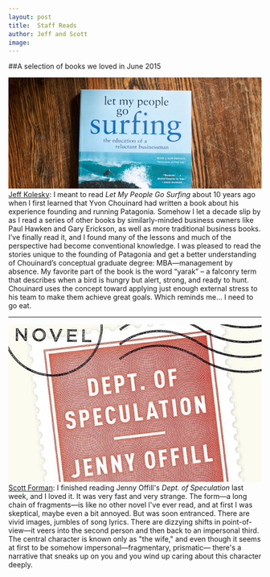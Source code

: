 ```yaml
---
layout: post
title:  Staff Reads
author: Jeff and Scott
image:
---
```


##A selection of books we loved in June 2015

![Picture of Let My People Go Surfing](/img/blog/let_my_people_go_surfing.jpg)
[Jeff Kolesky](https://twitter.com/jeffkole?lang=en): I meant to read _Let My People Go Surfing_ about 10 years ago when I first learned that Yvon Chouinard had written a book about his experience founding and running Patagonia. Somehow I let a decade slip by as I read a series of other books by similarly-minded business owners like Paul Hawken and Gary Erickson, as well as more traditional business books. I’ve finally read it, and I found many of the lessons and much of the perspective had become conventional knowledge. I was pleased to read the stories unique to the founding of Patagonia and get a better understanding of Chouinard’s conceptual graduate degree: MBA—management by absence. My favorite part of the book is the word “yarak” – a falconry term that describes when a bird is hungry but alert, strong, and ready to hunt. Chouinard uses the concept toward applying just enough external stress to his team to make them achieve great goals. Which reminds me… I need to go eat.

******************************************************************************************

![Picture of Department of Speculation](/img/blog/dept_of_speculation.jpg)
[Scott Forman](https://twitter.com/sjforman): I finished reading Jenny Offill's _Dept. of Speculation_ last week, and I loved it. It was very fast and very strange. The form—a long chain of fragments—is like no other novel I've ever read, and at first I was skeptical, maybe even a bit annoyed. But was soon entranced. There are vivid images, jumbles of song lyrics. There are dizzying shifts in point-of-view—it veers into the second person and then back to an impersonal third. The central character is known only as "the wife," and even though it seems at first to be somehow impersonal—fragmentary, prismatic— there's a narrative that sneaks up on you and you wind up caring about this character deeply.